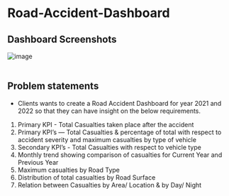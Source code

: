 # Road-Accident-Dashboard

## Dashboard Screenshots
![image](https://github.com/itspika/Road-Accident-Dashboard/assets/83761214/93d98580-6a3f-496f-93d4-cf74331e01c1)<br><br>

## Problem statements
- Clients wants to create a Road Accident Dashboard for year 2021 and 2022 so that they can
have insight on the below requirements.
1. Primary KPI - Total Casualties taken place after the accident 
2. Primary KPI’s — Total Casualties & percentage of total with respect to accident severity and
   maximum casualties by type of vehicle
3. Secondary KPI’s - Total Casualties with respect to vehicle type
4. Monthly trend showing comparison of casualties for Current Year and Previous Year
5. Maximum casualties by Road Type
6. Distribution of total casualties by Road Surface
7. Relation between Casualties by Area/ Location & by Day/ Night
